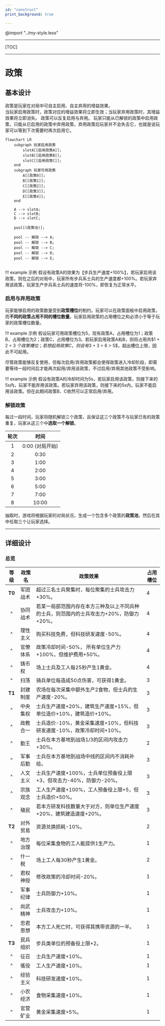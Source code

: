 ```yaml
---
id: "construct"
print_background: true

---
```

@import "../my-style.less"
***
[TOC]
***

# 政策

## 基本设计

政策是玩家在对局中可自主启用、自主弃用的增益效果。  
当玩家启用政策时，政策对应的增益效果将立即生效；当玩家弃用政策时，其增益效果将立即消失。
政策可以反复启用与弃用。
玩家只能从已解锁的政策中启用政策，只能从已启用的政策中弃用政策，弃用政策后玩家并不会失去它，也就是说玩家可以等到下次需要时再次启用它。

``` mermaid
flowchart LR
    subgraph 玩家启用政策
        slotA[[启用政策A]];
        slotB[[启用政策B]];
        slotC[[启用政策C]];
    end
    subgraph 玩家可用政策
        A[[政策0]];
        B[[政策1]];
        C[[政策2]];
        D[[政策3]];
        E[[政策4]];
    end

    A --> slotA;
    C --> slotB;
    D --> slotC;

    pool[(政策池)];

    pool -- 解锁 --> A;
    pool -- 解锁 --> B;
    pool -- 解锁 --> C;
    pool -- 解锁 --> D;
    pool -- 解锁 --> E;
    

```

!!! example 示例
    假设有政策A的效果为【步兵生产速度+100%】，若玩家启用该政策，则在之后的对局中，玩家所有步兵系士兵的生产速度都+100%。若玩家弃用该政策，玩家生产步兵系士兵的速度将-100%，即恢复为正常水平。

### 启用与弃用政策

玩家能够启用的政策数量受到**政策槽位**的制约。玩家可以在政策面板中启用政策，而**不同的政策占用不同的槽位数量**。玩家启用政策的占用槽位之和必须小于等于玩家的政策槽位数量。

!!! example 示例
    假设玩家可用政策槽位为5，现有政策A，占用槽位为1；政策B，占用槽位为2；政策C，占用槽位为3。若玩家启用政策A和B，则将占用共$1 + 2 = 3 $个政策槽位；若想起用政策C，则会有$3 + 3 = 6 > 5$，超出槽位上限，因此不可起用。


尽管政策能够反复使用，但每次启用/弃用政策都会使得政策进入冷却阶段，即需要等待一段时间后才能再次起用/弃用该政策，不过启用/弃用其他政策不受影响。

!!! example 示例
    假设有政策A的冷却时间为5s，若玩家启用该政策，则接下来的5s内，玩家不能弃用该政策。若玩家弃用该政策，则接下来的5s内，玩家不能启用该政策。但在此期间政策B、C依然可以正常启用/弃用。

### 解锁政策

每过一段时间，玩家将随机解锁三个政策，且保证这三个政策不与玩家已有的政策重复，玩家从这三个中**选取一个解锁**。


| 轮次 |      时间       |
| :--: | :-------------: |
|  1   | 0:00 (对局开始) |
|  2   |      0:30       |
|  3   |      1:00       |
|  4   |      2:00       |
|  5   |      3:00       |
|  6   |      5:00       |
|  7   |      7:00       |
|  8   |      10:00      |


抽取时，游戏将根据玩家的对局状况，生成一个包含多个政策的**政策池**，然后在其中任取三个让玩家选择。

***

## 详细设计

### 总览


| 等级   | 政策名   | 政策效果                                                                             | 占用槽位 |
| :------: | -------- | ------------------------------------------------------------------------------------ | -------- |
| **T0** | 军团战术      | 超过三名士兵聚集时，每位聚集的士兵攻击力+30%。                                                                               | 4        |
| ^      | 协同战术      | 若某一局部范围内存在本方三种及以上不同兵种的士兵，则范围内的士兵攻击力+20%，防御力+20%。                                                                                 | 4        |
| ^      | 理性主义      | 购买科技免费，但科技研发速度-50%。                                                                                 | 4        |
| ^      | 官僚体系      | 政策冷却时间-50%， 所有单位生产力+100%，但维护费用+50%。                                                                                 | 4        |
| ^      | 铸币权      | 场上士兵及工人每25秒产生1黄金。                                                                                 | 4        |
| ^      | 扫荡 | 骑兵单位每造成50点伤害，可获得1黄金。                                                      | 3        |
| **T1** | 封建制度 | 农场在每次采集中额外生产2食物，但士兵的生产速度-20%。 | 3        |
| ^      | 中央集权 | 士兵生产速度+20%，建筑生产速度+15%，但单位造价+10%，建筑造价+10%。                                                       | 3        |
| ^      | 政教合一 | 士兵造价-10%，黄金采集速度+10%，但科技研发速度-10%，政策冷却时间+10%。                                                      | 3        |
| ^      | 勤王 | 士兵在本方基地到战场$1/3$的区间内攻击力+30%。                                                      | 2        |
| ^      | 军事后勤 | 士兵在本方基地到战场中线的区间内不消耗补给。                                                      | 3        |
| ^      | 人文主义 | 士兵生产速度+100%，士兵单位预备役上限+3，但攻击力-40%，防御力-20%。                                                      | 3        |
| ^      | 宗族观念 | 工人生产速度+100%，工人预备役上限+5，但士兵造价+50%。                                                      | 3        |
| ^      | 殖民 | 若本方研发科技数量大于对方，则单位生产速度+20%，建筑建造速度+20%。                                                      | 3        |
| **T2** | 对外贸易     | 资源兑换损耗-10%。                                                                   | 2        |
| ^      | 地方治理 | 每位采集食物的工人能提供1生产力。                                                    | 1        |
| ^      | 什一税   | 场上工人每30秒产生1黄金。                                                            | 2        |
| ^      | 君权神授 | 修改政策的冷却时间-20%。                                                             | 1        |
| ^      | 军事纪律 | 士兵防御力+10%。                                                                     | 1        |
| ^      | 尚武精神 | 士兵攻击力+10%。                                                                     | 1        |
| ^      | 忠君思想 | 本方工人死亡时，可获得其携带资源的一半。                                                                     | 1        |
| **T3** | 民兵组织 | 步兵类单位的预备役上限+2。                                                           | 1        |
| ^      | 征召   | 士兵生产速度+10%。                                                                   | 1        |
| ^      | 徭役 | 工人生产速度+10%。                                                                   | 1        |
| ^      | 经验主义 | 科技研发速度+10%。                                                                   | 1        |
| ^      | 小农经济   | 食物采集速度+10%。                                                                   | 1        |
| ^      | 官营矿业     | 黄金采集速度+5%。                                                                    | 1        |

